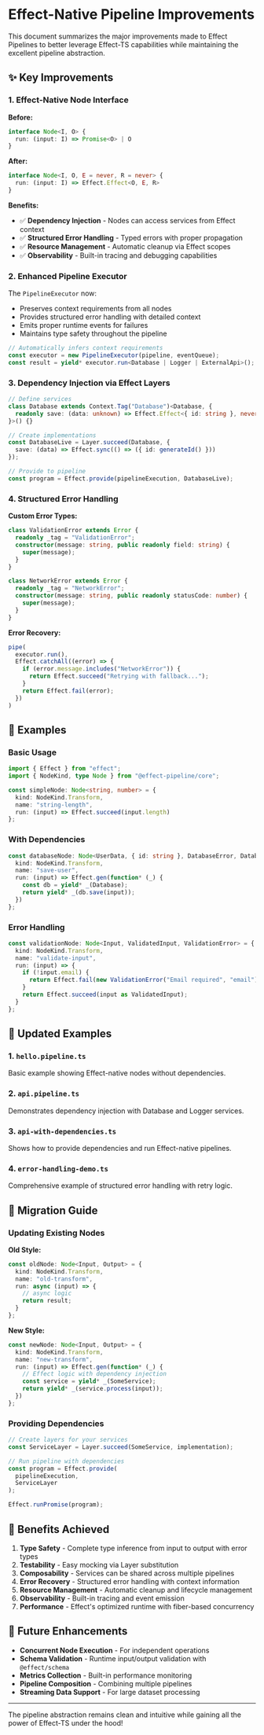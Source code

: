 # Effect-Native Pipeline Improvements

This document summarizes the major improvements made to Effect Pipelines to better leverage Effect-TS capabilities while maintaining the excellent pipeline abstraction.

## ✨ Key Improvements

### 1. **Effect-Native Node Interface**

**Before:**
```typescript
interface Node<I, O> {
  run: (input: I) => Promise<O> | O
}
```

**After:**
```typescript
interface Node<I, O, E = never, R = never> {
  run: (input: I) => Effect.Effect<O, E, R>
}
```

**Benefits:**
- ✅ **Dependency Injection** - Nodes can access services from Effect context
- ✅ **Structured Error Handling** - Typed errors with proper propagation
- ✅ **Resource Management** - Automatic cleanup via Effect scopes
- ✅ **Observability** - Built-in tracing and debugging capabilities

### 2. **Enhanced Pipeline Executor**

The `PipelineExecutor` now:
- Preserves context requirements from all nodes
- Provides structured error handling with detailed context
- Emits proper runtime events for failures
- Maintains type safety throughout the pipeline

```typescript
// Automatically infers context requirements
const executor = new PipelineExecutor(pipeline, eventQueue);
const result = yield* executor.run<Database | Logger | ExternalApi>();
```

### 3. **Dependency Injection via Effect Layers**

```typescript
// Define services
class Database extends Context.Tag("Database")<Database, {
  readonly save: (data: unknown) => Effect.Effect<{ id: string }, never>
}>() {}

// Create implementations
const DatabaseLive = Layer.succeed(Database, {
  save: (data) => Effect.sync(() => ({ id: generateId() }))
});

// Provide to pipeline
const program = Effect.provide(pipelineExecution, DatabaseLive);
```

### 4. **Structured Error Handling**

**Custom Error Types:**
```typescript
class ValidationError extends Error {
  readonly _tag = "ValidationError";
  constructor(message: string, public readonly field: string) {
    super(message);
  }
}

class NetworkError extends Error {
  readonly _tag = "NetworkError"; 
  constructor(message: string, public readonly statusCode: number) {
    super(message);
  }
}
```

**Error Recovery:**
```typescript
pipe(
  executor.run(),
  Effect.catchAll((error) => {
    if (error.message.includes("NetworkError")) {
      return Effect.succeed("Retrying with fallback...");
    }
    return Effect.fail(error);
  })
)
```

## 🚀 Examples

### Basic Usage
```typescript
import { Effect } from "effect";
import { NodeKind, type Node } from "@effect-pipeline/core";

const simpleNode: Node<string, number> = {
  kind: NodeKind.Transform,
  name: "string-length",
  run: (input) => Effect.succeed(input.length)
};
```

### With Dependencies
```typescript
const databaseNode: Node<UserData, { id: string }, DatabaseError, Database> = {
  kind: NodeKind.Transform,
  name: "save-user",
  run: (input) => Effect.gen(function* (_) {
    const db = yield* _(Database);
    return yield* _(db.save(input));
  })
};
```

### Error Handling
```typescript
const validationNode: Node<Input, ValidatedInput, ValidationError> = {
  kind: NodeKind.Transform,
  name: "validate-input",
  run: (input) => {
    if (!input.email) {
      return Effect.fail(new ValidationError("Email required", "email"));
    }
    return Effect.succeed(input as ValidatedInput);
  }
};
```

## 📁 Updated Examples

### 1. `hello.pipeline.ts`
Basic example showing Effect-native nodes without dependencies.

### 2. `api.pipeline.ts` 
Demonstrates dependency injection with Database and Logger services.

### 3. `api-with-dependencies.ts`
Shows how to provide dependencies and run Effect-native pipelines.

### 4. `error-handling-demo.ts`
Comprehensive example of structured error handling with retry logic.

## 🔧 Migration Guide

### Updating Existing Nodes

**Old Style:**
```typescript
const oldNode: Node<Input, Output> = {
  kind: NodeKind.Transform,
  name: "old-transform",
  run: async (input) => {
    // async logic
    return result;
  }
};
```

**New Style:**
```typescript
const newNode: Node<Input, Output> = {
  kind: NodeKind.Transform, 
  name: "new-transform",
  run: (input) => Effect.gen(function* (_) {
    // Effect logic with dependency injection
    const service = yield* _(SomeService);
    return yield* _(service.process(input));
  })
};
```

### Providing Dependencies

```typescript
// Create layers for your services
const ServiceLayer = Layer.succeed(SomeService, implementation);

// Run pipeline with dependencies
const program = Effect.provide(
  pipelineExecution,
  ServiceLayer
);

Effect.runPromise(program);
```

## 🎯 Benefits Achieved

1. **Type Safety** - Complete type inference from input to output with error types
2. **Testability** - Easy mocking via Layer substitution  
3. **Composability** - Services can be shared across multiple pipelines
4. **Error Recovery** - Structured error handling with context information
5. **Resource Management** - Automatic cleanup and lifecycle management
6. **Observability** - Built-in tracing and event emission
7. **Performance** - Effect's optimized runtime with fiber-based concurrency

## 🔮 Future Enhancements

- **Concurrent Node Execution** - For independent operations
- **Schema Validation** - Runtime input/output validation with `@effect/schema`
- **Metrics Collection** - Built-in performance monitoring
- **Pipeline Composition** - Combining multiple pipelines
- **Streaming Data Support** - For large dataset processing

---

The pipeline abstraction remains clean and intuitive while gaining all the power of Effect-TS under the hood! 